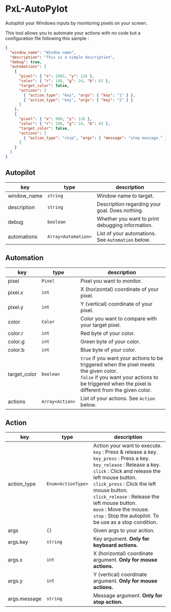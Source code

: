 # PxL-AutoPylot

Autopilot your Windows inputs by monitoring pixels on your screen.

This tool allows you to automate your actions with no code but a configuration file following this sample :
```json
{
  "window_name": "Window name",
  "description": "This is a simple description",
  "debug": true,
  "automations": [
    {
      "pixel": { "x": 1065, "y": 126 },
      "color": { "r": 188, "g": 24, "b": 62 },
      "target_color": false,
      "actions": [
        { "action_type": "key", "args": { "key": "1" } },
        { "action_type": "key", "args": { "key": "2" } }
      ]
    },
    {
      "pixel": { "x": 900, "y": 126 },
      "color": { "r": 188, "g": 24, "b": 62 },
      "target_color": false,
      "actions": [
        { "action_type": "stop", "args": { "message": "stop message." } }
      ]
    }
  ]
}
```
## Autopilot

| key | type | description |
| --- | ----------- | ------ |
| window_name | `string` | Window name to target.
| description | `string` | Description regarding your goal. Does nothing.
| debug | `boolean` | Whether you want to print debugging information.
| automations | `Array<Automation>` | List of your automations. See `Automation` below.

## Automation

| key | type | description |
| --- | ----------- | ------ |
| pixel | `Pixel` | Pixel you want to monitor.
| pixel.x | `int` | X (horizontal) coordinate of your pixel.
| pixel.y | `int` | Y (vertical) coordinate of your pixel.
| color | `Color` | Color you want to compare with your target pixel.
| color.r | `int` | Red byte of your color.
| color.g | `int` | Green byte of your color.
| color.b | `int` | Blue byte of your color.
| target_color | `boolean` | `true` if you want your actions to be triggered when the pixel meets the given color.<br>`false` if you want your actions to be triggered when the pixel is different from the given color.
| actions | `Array<Action>` | List of your actions. See `Action` below. 

## Action 

| key | type | description |
| --- | ----------- | ------ |
| action_type | `Enum<ActionType>` | Action your want to execute.<br>`key` : Press & release a key.<br>`key_press` : Press a key.<br>`key_release` : Release a key.<br>`click` : Click and release the left mouse button.<br>`click_press` : Click the left mouse button.<br>`click_release` : Release the left mouse button.<br>`move` : Move the mouse.<br>`stop` : Stop the autopilot. To be use as a stop condition. |
| args | `{}` | Given args to your action.
| args.key | `string` | Key argument. **Only for keyboard actions.**
| args.x | `int` | X (horizontal) coordinate argument. **Only for mouse actions.**
| args.y | `int` | Y (vertical) coordinate argument. **Only for mouse actions.**
| args.message | `string` | Message argument. **Only for stop action.**
